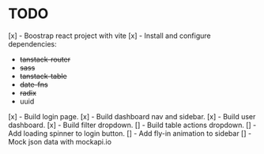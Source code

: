 # TODO

[x] - Boostrap react project with vite
[x] - Install and configure dependencies:

- ~~tanstack-router~~
- ~~sass~~
- ~~tanstack-table~~
- ~~date-fns~~
- ~~radix~~
- uuid

[x] - Build login page.
[x] - Build dashboard nav and sidebar.
[x] - Build user dashboard.
[x] - Build filter dropdown.
[] - Build table actions dropdown.
[] - Add loading spinner to login button.
[] - Add fly-in animation to sidebar
[] - Mock json data with mockapi.io
